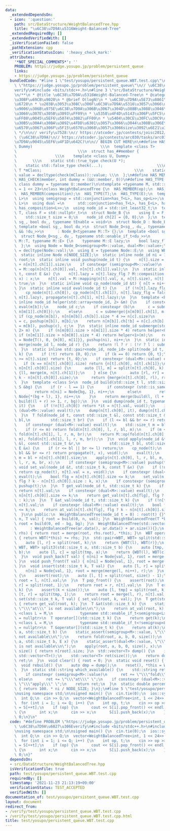 ```yaml
---
data:
  _extendedDependsOn:
  - icon: ':question:'
    path: src/DataStructure/WeightBalancedTree.hpp
    title: "\u6C38\u7D9A\u5316Weight-Balanced-Tree"
  _extendedRequiredBy: []
  _extendedVerifiedWith: []
  _isVerificationFailed: false
  _pathExtension: cpp
  _verificationStatusIcon: ':heavy_check_mark:'
  attributes:
    '*NOT_SPECIAL_COMMENTS*': ''
    PROBLEM: https://judge.yosupo.jp/problem/persistent_queue
    links:
    - https://judge.yosupo.jp/problem/persistent_queue
  bundledCode: "#line 1 \"test/yosupo/persistent_queue.WBT.test.cpp\"\n#define PROBLEM\
    \ \"https://judge.yosupo.jp/problem/persistent_queue\"\n// \u6C38\u7D9A\u6027\u306E\
    verify\n#include <bits/stdc++.h>\n#line 3 \"src/DataStructure/WeightBalancedTree.hpp\"\
    \n/**\n * @title \u6C38\u7D9A\u5316Weight-Balanced-Tree\n * @category \u30C7\u30FC\
    \u30BF\u69CB\u9020\n * @brief O(logN)\n * \u6C38\u7D9A\u5E73\u8861\u4E8C\u5206\
    \u6728\n * \u203B\u3053\u308C\u306F\u6C38\u7D9A\u5316\u3057\u3066\u307E\u3059\uFF08\
    \u9006\u306B\u975E\u6C38\u7D9A\u306B\u3067\u304D\u308B\u3088\u3046\u306B\u3057\
    \u3066\u307E\u305B\u3093\uFF09\n * \u5358\u4F4D\u5143\u306F\u5FC5\u8981\u306A\u3057\
    \uFF08\u9045\u5EF6\u5074\u3082\uFF09\n * \u5404\u30CE\u30FC\u30C9\u304C\u8449\u306E\
    \u30B5\u30A4\u30BA\u3092\u4FDD\u6301\u3057\u3066\u3044\u308B\u306E\u3067mapping\u95A2\
    \u6570\u3067\u306F\u5F15\u6570\u3068\u3057\u3066size\u3092\u6E21\u305B\u308B\n\
    \ */\n\n// verify\u7528:\n// https://atcoder.jp/contests/joisc2012/tasks/joisc2012_copypaste\
    \ (\u6C38\u7D9A)\n// https://atcoder.jp/contests/arc030/tasks/arc030_4 (\u6C38\
    \u7D9A\u9045\u5EF6\u4F1D\u642C)\n\n// BEGIN CUT HERE\n\n#define HAS_CHECK(member,\
    \ Dummy)                              \\\n  template <class T>               \
    \                           \\\n  struct has_##member {                      \
    \                 \\\n    template <class U, Dummy>                          \
    \       \\\n    static std::true_type check(U *);                         \\\n\
    \    static std::false_type check(...);                        \\\n    static\
    \ T *mClass;                                         \\\n    static const bool\
    \ value = decltype(check(mClass))::value; \\\n  };\n#define HAS_MEMBER(member)\
    \ HAS_CHECK(member, int dummy = (&U::member, 0))\n#define HAS_TYPE(member) HAS_CHECK(member,\
    \ class dummy = typename U::member)\n\ntemplate <typename M, std::size_t NODE_SIZE\
    \ = 1 << 23>\nclass WeightBalancedTree {\n  HAS_MEMBER(op);\n  HAS_MEMBER(mapping);\n\
    \  HAS_MEMBER(composition);\n  HAS_TYPE(T);\n  HAS_TYPE(E);\n  template <class\
    \ L>\n  using semigroup = std::conjunction<has_T<L>, has_op<L>>;\n  template <class\
    \ L>\n  using dual =\n      std::conjunction<has_T<L>, has_E<L>, has_mapping<L>,\
    \ has_composition<L>>;\n  using node_id = std::int_least32_t;\n  template <class\
    \ T, class F = std::nullptr_t>\n  struct Node_B {\n    using E = F;\n    T val;\n\
    \    std::size_t size = 0;\n    node_id ch[2] = {0, 0};\n  };\n  template <bool\
    \ sg_, bool du_, typename tEnable = void>\n  struct Node_D : Node_B<M> {};\n \
    \ template <bool sg_, bool du_>\n  struct Node_D<sg_, du_, typename std::enable_if_t<sg_\
    \ && !du_>>\n      : Node_B<typename M::T> {};\n  template <bool sg_, bool du_>\n\
    \  struct Node_D<sg_, du_, typename std::enable_if_t<du_>>\n      : Node_B<typename\
    \ M::T, typename M::E> {\n    typename M::E lazy;\n    bool lazy_flg = false;\n\
    \  };\n  using Node = Node_D<semigroup<M>::value, dual<M>::value>;\n  using T\
    \ = decltype(Node::val);\n  using E = typename Node::E;\n  using WBT = WeightBalancedTree;\n\
    \  static inline Node n[NODE_SIZE];\n  static inline node_id ni = 1;\n  node_id\
    \ root;\n  static inline void pushup(node_id t) {\n    n[t].size = n[n[t].ch[0]].size\
    \ + n[n[t].ch[1]].size;\n    if constexpr (semigroup<M>::value)\n      n[t].val\
    \ = M::op(n[n[t].ch[0]].val, n[n[t].ch[1]].val);\n  }\n  static inline void propagate(node_id\
    \ t, const E &x) {\n    n[t].lazy = n[t].lazy_flg ? M::composition(n[t].lazy,\
    \ x) : x;\n    n[t].val = M::mapping(n[t].val, x, n[t].size), n[t].lazy_flg =\
    \ true;\n  }\n  static inline void cp_node(node_id &t) { n[t = ni++] = Node(n[t]);\
    \ }\n  static inline void eval(node_id t) {\n    if (!n[t].lazy_flg) return;\n\
    \    cp_node(n[t].ch[0]), cp_node(n[t].ch[1]), n[t].lazy_flg = false;\n    propagate(n[t].ch[0],\
    \ n[t].lazy), propagate(n[t].ch[1], n[t].lazy);\n  }\n  template <bool b>\n  static\
    \ inline node_id helper(std::array<node_id, 2> &m) {\n    if constexpr (dual<M>::value)\
    \ eval(m[b]);\n    node_id c;\n    if constexpr (b)\n      c = submerge({m[0],\
    \ n[m[1]].ch[0]});\n    else\n      c = submerge({n[m[0]].ch[1], m[1]});\n   \
    \ if (cp_node(m[b]), n[n[m[b]].ch[b]].size * 4 >= n[c].size)\n      return n[m[b]].ch[!b]\
    \ = c, pushup(m[b]), m[b];\n    return n[m[b]].ch[!b] = n[c].ch[b], pushup(n[c].ch[b]\
    \ = m[b]), pushup(c), c;\n  }\n  static inline node_id submerge(std::array<node_id,\
    \ 2> m) {\n    if (n[m[0]].size > n[m[1]].size * 4) return helper<0>(m);\n   \
    \ if (n[m[1]].size > n[m[0]].size * 4) return helper<1>(m);\n    return n[ni]\
    \ = Node{T(), 0, {m[0], m[1]}}, pushup(ni), ni++;\n  }\n  static inline node_id\
    \ merge(node_id l, node_id r) {\n    return !l ? r : (!r ? l : submerge({l, r}));\n\
    \  }\n  static inline std::pair<node_id, node_id> split(node_id t, std::size_t\
    \ k) {\n    if (!t) return {0, 0};\n    if (k == 0) return {0, t};\n    if (k\
    \ >= n[t].size) return {t, 0};\n    if constexpr (dual<M>::value) eval(t);\n \
    \   if (k == n[n[t].ch[0]].size) return {n[t].ch[0], n[t].ch[1]};\n    if (k <\
    \ n[n[t].ch[0]].size) {\n      auto [ll, m] = split(n[t].ch[0], k);\n      return\
    \ {ll, merge(m, n[t].ch[1])};\n    } else {\n      auto [rl, rr] = split(n[t].ch[1],\
    \ k - n[n[t].ch[0]].size);\n      return {merge(n[t].ch[0], rl), rr};\n    }\n\
    \  }\n  template <class S>\n  node_id build(std::size_t l, std::size_t r, const\
    \ S &bg) {\n    if (r - l == 1) {\n      if constexpr (std::is_same_v<S, T>)\n\
    \        return n[ni] = Node{bg, 1}, ni++;\n      else\n        return n[ni] =\
    \ Node{*(bg + l), 1}, ni++;\n    }\n    return merge(build(l, (l + r) >> 1, bg),\
    \ build((l + r) >> 1, r, bg));\n  }\n  void dump(node_id t, typename std::vector<T>::iterator\
    \ it) {\n    if (!n[t].ch[0]) return *it = n[t].val, void();\n    if constexpr\
    \ (dual<M>::value) eval(t);\n    dump(n[t].ch[0], it), dump(n[t].ch[1], it + n[n[t].ch[0]].size);\n\
    \  }\n  T fold(node_id t, const std::size_t &l, const std::size_t &r, std::size_t\
    \ bl,\n         std::size_t br) {\n    if (l <= bl && br <= r) return n[t].val;\n\
    \    if constexpr (dual<M>::value) eval(t);\n    std::size_t m = bl + n[n[t].ch[0]].size;\n\
    \    if (r <= m) return fold(n[t].ch[0], l, r, bl, m);\n    if (m <= l) return\
    \ fold(n[t].ch[1], l, r, m, br);\n    return M::op(fold(n[t].ch[0], l, r, bl,\
    \ m), fold(n[t].ch[1], l, r, m, br));\n  }\n  void apply(node_id &t, const std::size_t\
    \ &l, const std::size_t &r,\n             std::size_t bl, std::size_t br, const\
    \ E &x) {\n    if (r <= bl || br <= l) return;\n    cp_node(t);\n    if (l <=\
    \ bl && br <= r) return propagate(t, x), void();\n    eval(t);\n    std::size_t\
    \ m = bl + n[n[t].ch[0]].size;\n    apply(n[t].ch[0], l, r, bl, m, x), apply(n[t].ch[1],\
    \ l, r, m, br, x);\n    if constexpr (semigroup<M>::value) pushup(t);\n  }\n \
    \ void set_val(node_id &t, std::size_t k, const T &x) {\n    if (!n[t].ch[0])\
    \ return cp_node(t), n[t].val = x, void();\n    if constexpr (dual<M>::value)\
    \ eval(t);\n    bool flg = n[n[t].ch[0]].size <= k;\n    set_val(n[t].ch[flg],\
    \ flg ? k - n[n[t].ch[0]].size : k, x);\n    if constexpr (semigroup<M>::value)\
    \ pushup(t);\n  }\n  T get_val(node_id t, std::size_t k) {\n    if (!n[t].ch[0])\
    \ return n[t].val;\n    if constexpr (dual<M>::value) eval(t);\n    bool flg =\
    \ n[n[t].ch[0]].size <= k;\n    return get_val(n[t].ch[flg], flg ? k - n[n[t].ch[0]].size\
    \ : k);\n  }\n  T &at_val(node_id t, std::size_t k) {\n    if (!n[t].ch[0]) return\
    \ n[t].val;\n    if constexpr (dual<M>::value) eval(t);\n    bool flg = n[n[t].ch[0]].size\
    \ <= k;\n    return at_val(n[t].ch[flg], flg ? k - n[n[t].ch[0]].size : k);\n\
    \  }\n\n public:\n  WeightBalancedTree(node_id t = 0) : root(t) {}\n  WeightBalancedTree(std::size_t\
    \ n, T val) { root = build(0, n, val); }\n  WeightBalancedTree(T *bg, T *ed) {\
    \ root = build(0, ed - bg, bg); }\n  WeightBalancedTree(std::vector<T> &ar)\n\
    \      : WeightBalancedTree(ar.data(), ar.data() + ar.size()){};\n  WBT &operator+=(WBT\
    \ rhs) { return root = merge(root, rhs.root), *this; }\n  WBT operator+(WBT rhs)\
    \ { return WBT(*this) += rhs; }\n  std::pair<WBT, WBT> split(std::size_t k) {\n\
    \    auto [l, r] = split(root, k);\n    return {WBT(l), WBT(r)};\n  }\n  std::tuple<WBT,\
    \ WBT, WBT> split3(std::size_t a, std::size_t b) {\n    auto [tmp, r] = split(root,\
    \ b);\n    auto [l, c] = split(tmp, a);\n    return {WBT(l), WBT(c), WBT(r)};\n\
    \  }\n  void push_back(T val) { n[ni] = Node{val, 1}, root = merge(root, ni++);\
    \ }\n  void push_front(T val) { n[ni] = Node{val, 1}, root = merge(ni++, root);\
    \ }\n  void insert(std::size_t k, T val) {\n    auto [l, r] = split(root, k);\n\
    \    n[ni] = Node{val, 1}, root = merge(merge(l, ni++), r);\n  }\n  T pop_back()\
    \ {\n    assert(root);\n    auto [l, t] = split(root, size() - 1);\n    return\
    \ root = l, n[t].val;\n  }\n  T pop_front() {\n    assert(root);\n    auto [t,\
    \ r] = split(root, 1);\n    return root = r, n[t].val;\n  }\n  T erase(std::size_t\
    \ k) {\n    assert(k < size());\n    auto [l, tmp] = split(root, k);\n    auto\
    \ [t, r] = split(tmp, 1);\n    return root = merge(l, r), n[t].val;\n  }\n  void\
    \ set(std::size_t k, T val) { set_val(root, k, val); }\n  T get(std::size_t k)\
    \ { return get_val(root, k); }\n  T &at(std::size_t k) {\n    static_assert(!semigroup<M>::value,\
    \ \"\\\"at\\\" is not available\\n\");\n    return at_val(root, k);\n  }\n  template\
    \ <class L = M,\n            typename std::enable_if_t<semigroup<L>::value> *\
    \ = nullptr>\n  T operator[](std::size_t k) {\n    return get(k);\n  }\n  template\
    \ <class L = M,\n            typename std::enable_if_t<!semigroup<L>::value> *\
    \ = nullptr>\n  T &operator[](std::size_t k) {\n    return at(k);\n  }\n  T fold(std::size_t\
    \ a, std::size_t b) {\n    static_assert(semigroup<M>::value, \"\\\"fold\\\" is\
    \ not available\\n\");\n    return fold(root, a, b, 0, size());\n  }\n  void apply(std::size_t\
    \ a, std::size_t b, E x) {\n    static_assert(dual<M>::value, \"\\\"apply\\\"\
    \ is not available\\n\");\n    apply(root, a, b, 0, size(), x);\n  }\n  std::size_t\
    \ size() { return n[root].size; }\n  std::vector<T> dump() {\n    if (!root) return\
    \ std::vector<T>();\n    std::vector<T> ret(size());\n    return dump(root, ret.begin()),\
    \ ret;\n  }\n  void clear() { root = 0; }\n  static void reset() { ni = 1; }\n\
    \  void rebuild() {\n    auto dmp = dump();\n    reset(), *this = WBT(dmp);\n\
    \  }\n  static std::string which_available() {\n    std::string ret = \"\";\n\
    \    if constexpr (semigroup<M>::value)\n      ret += \"\\\"fold\\\" \";\n   \
    \ else\n      ret += \"\\\"at\\\" \";\n    if constexpr (dual<M>::value) ret +=\
    \ \"\\\"apply\\\" \";\n    return ret;\n  }\n  static double percentage_used()\
    \ { return 100. * ni / NODE_SIZE; }\n};\n#line 5 \"test/yosupo/persistent_queue.WBT.test.cpp\"\
    \nusing namespace std;\n\nsigned main() {\n  cin.tie(0);\n  ios::sync_with_stdio(0);\n\
    \  int Q;\n  cin >> Q;\n  vector<WeightBalancedTree<int, 1 << 24>> S(Q + 1);\n\
    \  for (int i = 1; i <= Q; i++) {\n    int op, t;\n    cin >> op >> t;\n    S[i]\
    \ = S[++t];\n    if (op) {\n      cout << S[i].pop_front() << endl;\n    } else\
    \ {\n      int x;\n      cin >> x;\n      S[i].push_back(x);\n    }\n  }\n  return\
    \ 0;\n}\n"
  code: "#define PROBLEM \"https://judge.yosupo.jp/problem/persistent_queue\"\n//\
    \ \u6C38\u7D9A\u6027\u306Everify\n#include <bits/stdc++.h>\n#include \"src/DataStructure/WeightBalancedTree.hpp\"\
    \nusing namespace std;\n\nsigned main() {\n  cin.tie(0);\n  ios::sync_with_stdio(0);\n\
    \  int Q;\n  cin >> Q;\n  vector<WeightBalancedTree<int, 1 << 24>> S(Q + 1);\n\
    \  for (int i = 1; i <= Q; i++) {\n    int op, t;\n    cin >> op >> t;\n    S[i]\
    \ = S[++t];\n    if (op) {\n      cout << S[i].pop_front() << endl;\n    } else\
    \ {\n      int x;\n      cin >> x;\n      S[i].push_back(x);\n    }\n  }\n  return\
    \ 0;\n}"
  dependsOn:
  - src/DataStructure/WeightBalancedTree.hpp
  isVerificationFile: true
  path: test/yosupo/persistent_queue.WBT.test.cpp
  requiredBy: []
  timestamp: '2021-11-23 21:13:19+09:00'
  verificationStatus: TEST_ACCEPTED
  verifiedWith: []
documentation_of: test/yosupo/persistent_queue.WBT.test.cpp
layout: document
redirect_from:
- /verify/test/yosupo/persistent_queue.WBT.test.cpp
- /verify/test/yosupo/persistent_queue.WBT.test.cpp.html
title: test/yosupo/persistent_queue.WBT.test.cpp
---
```

